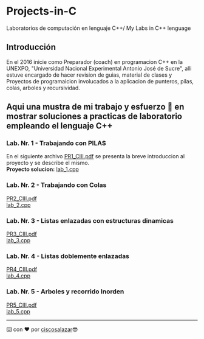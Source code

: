 # Projects-in-C
Laboratorios de computación en lenguaje C++/ My Labs in C++ lenguage

## Introducción
En el 2016 inicie como Preparador (coach) en programacion C++ en la UNEXPO, "Universidad Nacional Experimental Antonio José de Sucre", 
alli estuve encargado de hacer revision de guias, material de clases y Proyectos de programaicion involucados a la aplicacion 
de punteros, pilas, colas, arboles y recursividad.

## Aqui una mustra de mi trabajo y esfuerzo 🦾 en mostrar soluciones a practicas de laboratorio empleando el lenguaje C++

### Lab. Nr. 1 - Trabajando con PILAS
En el siguiente archivo [PR1_CIII.pdf](PR1_CIII.pdf) se presenta la breve introduccion al proyecto y se describe el mismo.
<br>
<b> Proyecto solucion:</b> [lab_1.cpp](lab_1.cpp)

### Lab. Nr. 2 - Trabajando con Colas

[PR2_CIII.pdf](PR2_CIII.pdf)
<br>
[lab_2.cpp](lab_2.cpp)

### Lab. Nr. 3 - Listas enlazadas con estructuras dinamicas

[PR3_CIII.pdf](PR3_CIII.pdf)
<br>
[lab_3.cpp](lab_3.cpp)

### Lab. Nr. 4 - Listas doblemente enlazadas

[PR4_CIII.pdf](PR4_CIII.pdf)
<br>
[lab_4.cpp](lab_4.cpp)

### Lab. Nr. 5 - Arboles y recorrido Inorden

[PR5_CIII.pdf](PR5_CIII.pdf)
<br>
[lab_5.cpp](lab_5.cpp)

---
⌨️ con ❤️ por [ciscosalazar](https://github.com/ciscosalazar)😎
